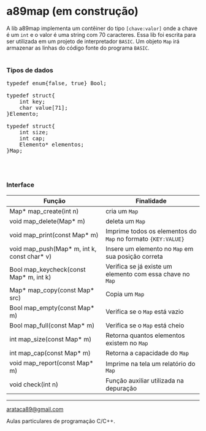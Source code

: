 # a89map (em construção)

A lib a89map implementa um contêiner do tipo `[chave:valor]` onde a chave é um `int` e o valor é uma string com 70 caracteres. Essa lib foi escrita para ser utilizada em um projeto de interpretador `BASIC`. Um objeto `Map` irá armazenar as linhas do código fonte do programa `BASIC`. 
<br><br>
### Tipos de dados 
<pre>
typedef enum{false, true} Bool;

typedef struct{
	int key;
	char value[71];
}Elemento;

typedef struct{
	int size;
	int cap;
	Elemento* elementos;
}Map;
</pre>
<br><br>
### Interface

| Função | Finalidade |
|------------------------|---------------|
| Map* map_create(int n) | cria um `Map` |
| void map_delete(Map* m) | deleta um `Map` |
| void map_print(const Map* m) | Imprime todos os elementos do `Map` no formato `{KEY:VALUE}` |
| void map_push(Map* m, int k, const char* v) | Insere um elemento no `Map` em sua posição correta |
| Bool map_keycheck(const Map* m, int k) | Verifica se já existe um elemento com essa chave no `Map` |
| Map* map_copy(const Map* src) | Copia um `Map` |
| Bool map_empty(const Map* m) | Verifica se o `Map` está vazio |
| Bool map_full(const Map* m) | Verifica se o `Map` está cheio |
| int map_size(const Map* m) | Retorna quantos elementos existem no `Map` |
| int map_cap(const Map* m) | Retorna a capacidade do `Map` |
| void map_report(const Map* m) | Imprime na tela um relatório do `Map` |
| void check(int n) | Função auxiliar utilizada na depuração |

---
arataca89@gmail.com

Aulas particulares de programação C/C++.



